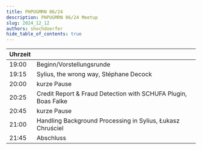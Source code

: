 ```yaml
---
title: PHPUGMRN 06/24
description: PHPUGMRN 06/24 Meetup
slug: 2024_12_12
authors: shochdoerfer
hide_table_of_contents: true
---
```


| Uhrzeit |                                                                | 
|---------|----------------------------------------------------------------|
| 19:00   | Beginn/Vorstellungsrunde                                       |
| 19:15   | Sylius, the wrong way, Stéphane Decock                         |
| 20:00   | kurze Pause                                                    |
| 20:25   | Credit Report & Fraud Detection with SCHUFA Plugin, Boas Falke |
| 20:45   | kurze Pause                                                    |
| 21:00   | Handling Background Processing in Sylius, Łukasz Chruściel     |
| 21:45   | Abschluss                                                      |
